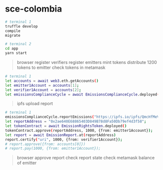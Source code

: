 # sce-colombia

```sh
# terminal 1
truffle develop
compile
migrate

# terminal 2
cd app
yarn start
```

> browser
register verifiers
register emitters
mint tokens
distribute 1200 tokens to emitter
check tokens in metamask

```sh
# terminal 1
let accounts = await web3.eth.getAccounts()
let emitter1Account = accounts[1];
let verifier1Account = accounts[2];
let emissionsComplianceCycle = await EmissionsComplianceCycle.deployed()
```

> ipfs
upload report

```sh
# terminal 1
emissionsComplianceCycle.reportEmissions("https://ipfs.io/ipfs/QmcHfMeVA3R9jPbfg3wcGC6toFhgpA2JtWJsiL55MfbXNd", 1000, verifier1Account, {from: emitter1Account});
let reportAddress = "0x2ae640E68865403D849B78d8Fa50Db79ef4d3f58";
let tokenContract = await EmissionRightsToken.deployed()
tokenContract.approve(reportAddress, 1000, {from: emitter1Account});
let report = await EmissionReport.at(reportAddress)
report.certify("uri", 1000, {from: verifier1Account});
# report.approve({from: accounts[0]})
# report.pay(1000, {from: emitter1Account});
```

> browser
approve report
check report state
check metamask balance of emitter
